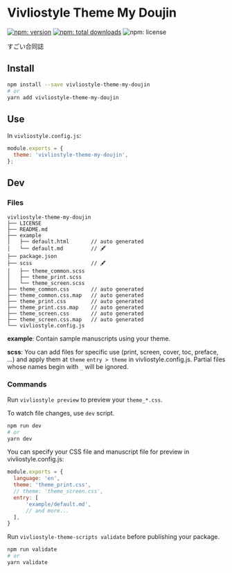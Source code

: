 # Vivliostyle Theme My Doujin

[![npm: version](https://flat.badgen.net/npm/v/vivliostyle-theme-my-doujin)](https://npmjs.com/package/vivliostyle-theme-my-doujin)
[![npm: total downloads](https://flat.badgen.net/npm/dt/vivliostyle-theme-my-doujin)](https://npmjs.com/package/vivliostyle-theme-my-doujin)
![npm: license](https://flat.badgen.net/npm/license/vivliostyle-theme-my-doujin)

すごい合同誌

## Install

```bash
npm install --save vivliostyle-theme-my-doujin
# or
yarn add vivliostyle-theme-my-doujin
```

## Use

In `vivliostyle.config.js`:

```js
module.exports = {
  theme: 'vivliostyle-theme-my-doujin',
};
```

## Dev

### Files

```
vivliostyle-theme-my-doujin
├── LICENSE
├── README.md
├── example
│   ├── default.html       // auto generated
│   └── default.md         // 🖋
├── package.json
├── scss                   // 🖋
│   ├── theme_common.scss
│   ├── theme_print.scss
│   └── theme_screen.scss
├── theme_common.css       // auto generated
├── theme_common.css.map   // auto generated
├── theme_print.css        // auto generated
├── theme_print.css.map    // auto generated
├── theme_screen.css       // auto generated
├── theme_screen.css.map   // auto generated
└── vivliostyle.config.js
```

**example**: Contain sample manuscripts using your theme.

**scss**: You can add files for specific use (print, screen, cover, toc, preface, ...) and apply them at `theme` `entry > theme` in vivliostyle.config.js. Partial files whose names begin with `_` will be ignored.


### Commands

Run `vivliostyle preview` to preview your `theme_*.css`.

To watch file changes, use `dev` script.

```bash
npm run dev
# or
yarn dev
```

You can specify your CSS file and manuscript file for preview in vivliostyle.config.js:

```js
module.exports = {
  language: 'en',
  theme: 'theme_print.css',
  // theme: 'theme_screen.css',
  entry: [
      'example/default.md',
      // and more...
  ],
}
```

Run `vivliostyle-theme-scripts validate` before publishing your package.

```bash
npm run validate
# or
yarn validate
```
